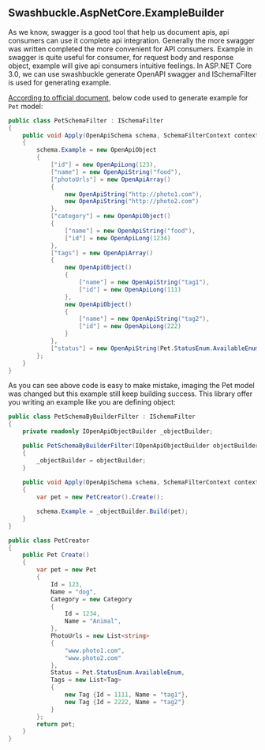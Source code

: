 ## Swashbuckle.AspNetCore.ExampleBuilder

As we know, swagger is a good tool that help us document apis,  api consumers can use it complete api integration. 
Generally the more swagger was written completed the more convenient  for API consumers.
Example in swagger is quite useful for consumer, for request body and response object, example will give api consumers intuitive feelings.
In ASP.NET Core 3.0, we can use swashbuckle generate OpenAPI swagger and ISchemaFilter is used for generating example.

[According to official document](https://github.com/domaindrivendev/Swashbuckle.AspNetCore#apply-schema-filters-to-specific-types), below code used to generate example for `Pet` model:

``` c#
public class PetSchemaFilter : ISchemaFilter
{
    public void Apply(OpenApiSchema schema, SchemaFilterContext context)
    {
        schema.Example = new OpenApiObject
        {
            ["id"] = new OpenApiLong(123),
            ["name"] = new OpenApiString("food"),
            ["photoUrls"] = new OpenApiArray()
            {
                new OpenApiString("http://photo1.com"),
                new OpenApiString("http://photo2.com")
            },
            ["category"] = new OpenApiObject()
            {
                ["name"] = new OpenApiString("food"),
                ["id"] = new OpenApiLong(1234)
            },
            ["tags"] = new OpenApiArray()
            {
                new OpenApiObject()
                {
                    ["name"] = new OpenApiString("tag1"),
                    ["id"] = new OpenApiLong(111)
                },
                new OpenApiObject()
                {
                    ["name"] = new OpenApiString("tag2"),
                    ["id"] = new OpenApiLong(222)
                }
            },
            ["status"] = new OpenApiString(Pet.StatusEnum.AvailableEnum.ToString())
        };
    }
}

```
As you can see above code is easy to make mistake, imaging the Pet model was changed but this example still keep building success. 
This library offer you writing an example like you are defining object:

``` c#
public class PetSchemaByBuilderFilter : ISchemaFilter
{
    private readonly IOpenApiObjectBuilder _objectBuilder;

    public PetSchemaByBuilderFilter(IOpenApiObjectBuilder objectBuilder)
    {
        _objectBuilder = objectBuilder;
    }
    
    public void Apply(OpenApiSchema schema, SchemaFilterContext context)
    {
        var pet = new PetCreator().Create();

        schema.Example = _objectBuilder.Build(pet);
    }
}

public class PetCreator
{
    public Pet Create()
    {
        var pet = new Pet
        {
            Id = 123,
            Name = "dog",
            Category = new Category
            {
                Id = 1234,
                Name = "Animal",
            },
            PhotoUrls = new List<string>
            {
                "www.photo1.com",
                "www.photo2.com"
            },
            Status = Pet.StatusEnum.AvailableEnum,
            Tags = new List<Tag>
            {
                new Tag {Id = 1111, Name = "tag1"},
                new Tag {Id = 2222, Name = "tag2"}
            }
        };
        return pet;
    }
}

```